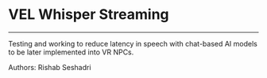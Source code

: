# VEL Whisper Streaming
-----------------------

Testing and working to reduce latency in speech with chat-based AI models to be 
later implemented into VR NPCs.

Authors: Rishab Seshadri
